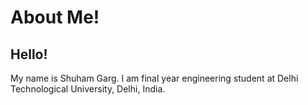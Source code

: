 # About Me!

## Hello!

My name is Shuham Garg. I am final year engineering student at Delhi Technological University, Delhi, India.



